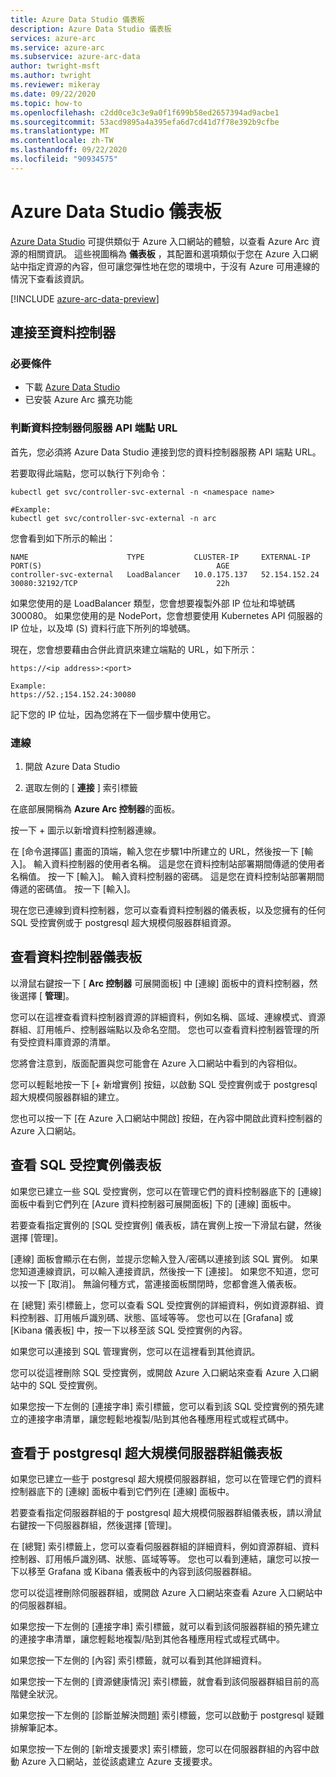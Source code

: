 ```yaml
---
title: Azure Data Studio 儀表板
description: Azure Data Studio 儀表板
services: azure-arc
ms.service: azure-arc
ms.subservice: azure-arc-data
author: twright-msft
ms.author: twright
ms.reviewer: mikeray
ms.date: 09/22/2020
ms.topic: how-to
ms.openlocfilehash: c2dd0ce3c3e9a0f1f699b58ed2657394ad9acbe1
ms.sourcegitcommit: 53acd9895a4a395efa6d7cd41d7f78e392b9cfbe
ms.translationtype: MT
ms.contentlocale: zh-TW
ms.lasthandoff: 09/22/2020
ms.locfileid: "90934575"
---
```

# <a name="azure-data-studio-dashboards"></a>Azure Data Studio 儀表板

[Azure Data Studio](https://aka.ms/azuredatastudio) 可提供類似于 Azure 入口網站的體驗，以查看 Azure Arc 資源的相關資訊。  這些視圖稱為 **儀表板** ，其配置和選項類似于您在 Azure 入口網站中指定資源的內容，但可讓您彈性地在您的環境中，于沒有 Azure 可用連線的情況下查看該資訊。

[!INCLUDE [azure-arc-data-preview](../../../includes/azure-arc-data-preview.md)]

## <a name="connecting-to-a-data-controller"></a>連接至資料控制器

### <a name="prerequisites"></a>必要條件

- 下載 [Azure Data Studio](https://aka.ms/getazuredatastudio)
- 已安裝 Azure Arc 擴充功能

### <a name="determine-the-data-controller-server-api-endpoint-url"></a>判斷資料控制器伺服器 API 端點 URL

首先，您必須將 Azure Data Studio 連接到您的資料控制器服務 API 端點 URL。

若要取得此端點，您可以執行下列命令：

```console
kubectl get svc/controller-svc-external -n <namespace name>

#Example:
kubectl get svc/controller-svc-external -n arc
```

您會看到如下所示的輸出：

```console
NAME                      TYPE           CLUSTER-IP     EXTERNAL-IP      PORT(S)                                       AGE
controller-svc-external   LoadBalancer   10.0.175.137   52.154.152.24    30080:32192/TCP                               22h
```

如果您使用的是 LoadBalancer 類型，您會想要複製外部 IP 位址和埠號碼300080。  如果您使用的是 NodePort，您會想要使用 Kubernetes API 伺服器的 IP 位址，以及埠 (S) 資料行底下所列的埠號碼。

現在，您會想要藉由合併此資訊來建立端點的 URL，如下所示：

```console
https://<ip address>:<port>

Example:
https://52.;154.152.24:30080
```

記下您的 IP 位址，因為您將在下一個步驟中使用它。

### <a name="connect"></a>連線

1. 開啟 Azure Data Studio

1. 選取左側的 [ **連接** ] 索引標籤

在底部展開稱為 **Azure Arc 控制器**的面板。

按一下 + 圖示以新增資料控制器連線。

在 [命令選擇區] 畫面的頂端，輸入您在步驟1中所建立的 URL，然後按一下 [輸入]。
輸入資料控制器的使用者名稱。  這是您在資料控制站部署期間傳遞的使用者名稱值。  按一下 [輸入]。
輸入資料控制器的密碼。  這是您在資料控制站部署期間傳遞的密碼值。 按一下 [輸入]。

現在您已連線到資料控制器，您可以查看資料控制器的儀表板，以及您擁有的任何 SQL 受控實例或于 postgresql 超大規模伺服器群組資源。

## <a name="view-the-data-controller-dashboard"></a>查看資料控制器儀表板

以滑鼠右鍵按一下 [ **Arc 控制器** 可展開面板] 中 [連線] 面板中的資料控制器，然後選擇 [ **管理**]。

您可以在這裡查看資料控制器資源的詳細資料，例如名稱、區域、連線模式、資源群組、訂用帳戶、控制器端點以及命名空間。  您也可以查看資料控制器管理的所有受控資料庫資源的清單。

您將會注意到，版面配置與您可能會在 Azure 入口網站中看到的內容相似。

您可以輕鬆地按一下 [+ 新增實例] 按鈕，以啟動 SQL 受控實例或于 postgresql 超大規模伺服器群組的建立。

您也可以按一下 [在 Azure 入口網站中開啟] 按鈕，在內容中開啟此資料控制器的 Azure 入口網站。

## <a name="view-the-sql-managed-instance-dashboards"></a>查看 SQL 受控實例儀表板

如果您已建立一些 SQL 受控實例，您可以在管理它們的資料控制器底下的 [連線] 面板中看到它們列在 [Azure 資料控制器可展開面板] 下的 [連線] 面板中。

若要查看指定實例的 [SQL 受控實例] 儀表板，請在實例上按一下滑鼠右鍵，然後選擇 [管理]。

[連線] 面板會顯示在右側，並提示您輸入登入/密碼以連接到該 SQL 實例。 如果您知道連線資訊，可以輸入連接資訊，然後按一下 [連接]。  如果您不知道，您可以按一下 [取消]。  無論何種方式，當連接面板關閉時，您都會進入儀表板。

在 [總覽] 索引標籤上，您可以查看 SQL 受控實例的詳細資料，例如資源群組、資料控制器、訂用帳戶識別碼、狀態、區域等等。  您也可以在 [Grafana] 或 [Kibana 儀表板] 中，按一下以移至該 SQL 受控實例的內容。

如果您可以連接到 SQL 管理實例，您可以在這裡看到其他資訊。

您可以從這裡刪除 SQL 受控實例，或開啟 Azure 入口網站來查看 Azure 入口網站中的 SQL 受控實例。

如果您按一下左側的 [連接字串] 索引標籤，您可以看到該 SQL 受控實例的預先建立的連接字串清單，讓您輕鬆地複製/貼到其他各種應用程式或程式碼中。

## <a name="view-the-postgresql-hyperscale-server-group-dashboards"></a>查看于 postgresql 超大規模伺服器群組儀表板

如果您已建立一些于 postgresql 超大規模伺服器群組，您可以在管理它們的資料控制器底下的 [連線] 面板中看到它們列在 [連線] 面板中。

若要查看指定伺服器群組的于 postgresql 超大規模伺服器群組儀表板，請以滑鼠右鍵按一下伺服器群組，然後選擇 [管理]。

在 [總覽] 索引標籤上，您可以查看伺服器群組的詳細資料，例如資源群組、資料控制器、訂用帳戶識別碼、狀態、區域等等。  您也可以看到連結，讓您可以按一下以移至 Grafana 或 Kibana 儀表板中的內容到該伺服器群組。

您可以從這裡刪除伺服器群組，或開啟 Azure 入口網站來查看 Azure 入口網站中的伺服器群組。

如果您按一下左側的 [連接字串] 索引標籤，就可以看到該伺服器群組的預先建立的連接字串清單，讓您輕鬆地複製/貼到其他各種應用程式或程式碼中。

如果您按一下左側的 [內容] 索引標籤，就可以看到其他詳細資料。

如果您按一下左側的 [資源健康情況] 索引標籤，就會看到該伺服器群組目前的高階健全狀況。

如果您按一下左側的 [診斷並解決問題] 索引標籤，您可以啟動于 postgresql 疑難排解筆記本。

如果您按一下左側的 [新增支援要求] 索引標籤，您可以在伺服器群組的內容中啟動 Azure 入口網站，並從該處建立 Azure 支援要求。
